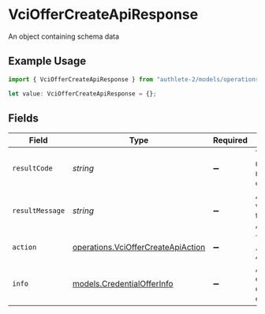 # VciOfferCreateApiResponse

An object containing schema data

## Example Usage

```typescript
import { VciOfferCreateApiResponse } from "authlete-2/models/operations";

let value: VciOfferCreateApiResponse = {};
```

## Fields

| Field                                                                                    | Type                                                                                     | Required                                                                                 | Description                                                                              |
| ---------------------------------------------------------------------------------------- | ---------------------------------------------------------------------------------------- | ---------------------------------------------------------------------------------------- | ---------------------------------------------------------------------------------------- |
| `resultCode`                                                                             | *string*                                                                                 | :heavy_minus_sign:                                                                       | The code which represents the result of the API call.                                    |
| `resultMessage`                                                                          | *string*                                                                                 | :heavy_minus_sign:                                                                       | A short message which explains the result of the API call.                               |
| `action`                                                                                 | [operations.VciOfferCreateApiAction](../../models/operations/vcioffercreateapiaction.md) | :heavy_minus_sign:                                                                       | The result of the `/vci/offer/create` API call.                                          |
| `info`                                                                                   | [models.CredentialOfferInfo](../../models/credentialofferinfo.md)                        | :heavy_minus_sign:                                                                       | An object containing credentialofferinfo data                                            |